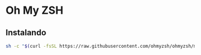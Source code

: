 # Oh My ZSH

## Instalando

```bash
sh -c "$(curl -fsSL https://raw.githubusercontent.com/ohmyzsh/ohmyzsh/master/tools/install.sh)"
```